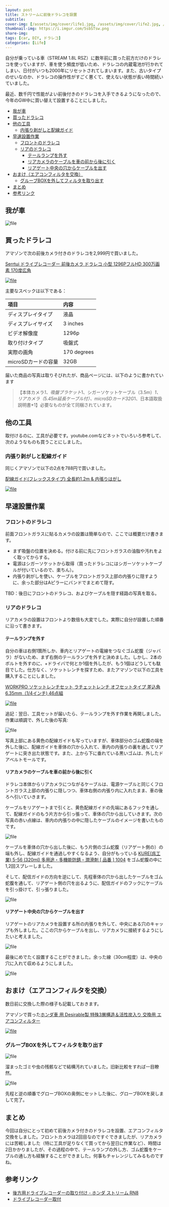 ```yaml
---
layout: post
title: ストリームに前後ドラレコを設置
subtitle: 
cover-img: [/assets/img/cover/life1.jpg, /assets/img/cover/life2.jpg, /assets/img/cover/life3.jpg]
thumbnail-img: https://i.imgur.com/5sbSTsw.png
share-img:
tags: [car, DIY, ドラレコ]
categories: [Life]
---
```


自分が乗っている車（STREAM 1.8L RSZ）に数年前に買った前方だけのドラレコを使っていますが、車を使う頻度が低いため、ドラレコの内蔵電池が行かれてしまい、日付がいつも2000年にリセットされてしまいます。また、古いタイプのせいなのか、ドラレコの操作性がすごく悪くて、使えない状態が長い時間続いていました。

最近、数千円で性能がよい前後付きのドラレコを入手できるようになったので、今年のGW中に買い替えて設置することにしました。

<!-- vim-markdown-toc GFM -->

* [我が車](#我が車)
* [買ったドラレコ](#買ったドラレコ)
* [他の工具](#他の工具)
  * [内張り剥がしと配線ガイド](#内張り剥がしと配線ガイド)
* [早速設置作業](#早速設置作業)
  * [フロントのドラレコ](#フロントのドラレコ)
  * [リアのドラレコ](#リアのドラレコ)
    * [テールランプを外す](#テールランプを外す)
    * [リアカメラのケーブルを車の前から後に引く](#リアカメラのケーブルを車の前から後に引く)
    * [リアゲート中央の穴からケーブルを出す](#リアゲート中央の穴からケーブルを出す)
* [おまけ（エアコンフィルタを交換）](#おまけエアコンフィルタを交換)
  * [グルーブBOXを外してフィルタを取り出す](#グルーブboxを外してフィルタを取り出す)
* [まとめ](#まとめ)
* [参考リンク](#参考リンク)

<!-- vim-markdown-toc -->

## 我が車
![file](https://i.imgur.com/MXckrYe.png)

## 買ったドラレコ
アマゾンで次の前後カメラ付きのドラレコを2,999円で買いました。

[Serrtui ドライブレコーダー 前後カメラ ドラレコ 小型 1296PフルHD 300万画素 170度広角](https://amzn.to/3WwoIvU)

[![file](https://i.imgur.com/DoogD4w.png)](https://amzn.to/3WwoIvU)

主要なスペックは以下である：

|項目|内容|
|:-|:-|
|ディスプレイタイプ|液晶|
|ディスプレイサイズ|3 inches|
|ビデオ解像度|1296p|
|取り付けタイプ|吸盤式|
|実際の画角|170 degrees|
|microSDカードの容量|32GB|

届いた商品の写真は取りそびれたが、商品ページには、以下のように書かれています
>【本体カメラ*1、吸盤ブラケット*1、シガーソケットケーブル（3.5m）*1、リアカメラ（5.45m延長ケーブル付）、microSDカード32G*1、日本語取扱説明書*1】必要なものが全て同梱されています。

## 他の工具 
取付けるのに、工具が必要です。youtube.comなどネットでいろいろ参考して、次のようなものも買うことにしました。

### 内張り剥がしと配線ガイド
同じくアマゾンで以下の2点を788円で買いました。

[配線ガイド(フレックスタイプ) 全長約1.2m & 内張りはがし](https://amzn.to/4ak5wEG)

[![file](https://i.imgur.com/1rvheZn.png)](https://amzn.to/4ak5wEG)

## 早速設置作業
### フロントのドラレコ
前面フロントガラスに貼るカメラの設置は簡単なので、ここでは概要だけ書きます。

- まず吸盤の位置を決める。付ける前に先にフロントガラスの油脂や汚れをよく取ってからする。
- 電源はシガーソケットから取得（買ったドラレコにはシガーソケットケーブルが付いているので、楽ちん）。
- 内張り剥がしを使い、ケーブルをフロントガラス上部の内張りに隠すように、余った部分はAピラーにバンドでまとめて隠す。

TBD：後日にフロントのドラレコ、およびケーブルを隠す経路の写真を取る。

### リアのドラレコ
リアカメラの設置はフロントより数倍も大変でした。実際に自分が設置した順番に沿って書きます。

#### テールランプを外す

自分の車は右側1箇所しか、車内とリアゲートの電線をつなぐゴム蛇腹（ジャバラ）がないため、まず右側のテールランプを外すと決めました。しかし、2本のボルトを外すのに、+ドライバで何とか1個を外したが、もう1個はどうしても駄目でした。仕方なく、ソケットレンチを探すため、またアマゾンで以下の工具を購入することにしました。

[WORKPRO ソケットレンチセット ラチェットレンチ オフセットタイプ 差込角6.35mm（1/4インチ) 46点組](https://amzn.to/3KiyZEN)

[![file](https://i.imgur.com/5sbSTsw.png)](https://amzn.to/3KiyZEN)

追記：翌日、工具セットが届いたら、テールランプを外す作業を再開しました。
作業は順調で、外した後の写真:

![file](https://i.imgur.com/m7lcbOP.png)

写真上部にある黄色の配線ガイドも写っていますが、車体部分のゴム蛇腹の端を外した後に、配線ガイドを車体の穴から入れて、車内の内張りの裏を通してリアゲートに突き出た状態です。また、上から下に垂れている黒いゴムは、外したドアベルトモールです。

#### リアカメラのケーブルを車の前から後に引く
ドラレコ本体からリアカメラにつながるケーブルは、電源ケーブルと同じくフロントガラス上部の内張りに隠しつつ、車体右側の内張り内に入れたまま、車の後ろへ引いていきます。

ケーブルをリアゲートまで引くと、黄色配線ガイドの先端にあるフックを通して、配線ガイドのもう片方から引っ張って、車体の穴から出していきます。次の写真の赤い点線は、車内の内張りの中に隠したケーブルのイメージを書いたものです。

![file](https://i.imgur.com/nARz8Sw.png)

ケーブルを車体の穴から出した後に、もう片側のゴム蛇腹（リアゲート側の）の端も外し、配線ガイドを通過しやすくなるよう、自分がもっている [KURE(呉工業) 5-56 (320ml) 多用途・多機能防錆・潤滑剤 [ 品番 ] 1004](https://amzn.to/4bAtfS8) をゴム蛇腹の中に1,2回スプレーしました。

そして、配信ガイドの方向を逆にして、先程車体の穴から出したケーブルをゴム蛇腹を通して、リアゲート側の穴を出るように、配信ガイドのフックにケーブルを引っ掛けて、引っ張りました。

![file](https://i.imgur.com/cASrLJN.png)

#### リアゲート中央の穴からケーブルを出す

リアゲートのリアカメラを設置する所の内張りを外して、中央にある穴のキャップも外しました。ここの穴からケーブルを出し、リアカメラに接続するようにしたいと考えました。

![file](https://i.imgur.com/b4R1odR.png)

最後にめでたく設置することができました。余った線（30cm程度）は、中央の穴に入れて収めるようにしました。

![file](https://i.imgur.com/ZWVcOS0.png)

## おまけ（エアコンフィルタを交換）
数日前に交換した際の様子も記載しておきます。

アマゾンで買った[ホンダ車 用 Desirable製 特殊3層構造＆活性炭入り 交換用 エアコンフィルター](https://amzn.to/4dvscoB)

[![file](https://i.imgur.com/lstvnEC.png)](https://amzn.to/4dvscoB)

### グルーブBOXを外してフィルタを取り出す

![file](https://i.imgur.com/qsSZtUX.png)

溜まったゴミや虫の残骸などで結構汚れていました。旧新比較をすれば一目瞭然。

![file](https://i.imgur.com/gPdNZ1G.png)

先程と逆の順番でグローブBOXの奥側にセットした後に、グローブBOXを戻しまして完了。

## まとめ
今回は自分にとって初めて前後カメラ付きのドラレコを設置、エアコンフィルタ交換をしました。フロントカメラは2回目なのですぐできましたが、リアカメラには苦戦しました（特に工具が足りなくて買ってから翌日に作業など）、時間は2日かかりましたが、その過程の中で、テールランプの外し方、ゴム蛇腹をケーブルの通し方も経験することができました。何事もチャレンジしてみるものですね。

## 参考リンク
- [後方用ドライブレコーダーの取り付け - ホンダ ストリーム RN8](https://stream.nazotoki-k.com/stream_drive-recorder-rear.htm)
- [ドライブレコーダー取付](https://minkara.carview.co.jp/userid/2320073/car/1811847/5276631/note.aspx)
